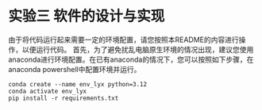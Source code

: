 # 实验三 软件的设计与实现
由于将代码运行起来需要一定的环境配置，请您按照本README的内容进行操作，以便运行代码。
首先，为了避免扰乱电脑原生环境的情况出现，建议您使用anaconda进行环境配置。在已有anaconda的情况下，您可以按照如下步骤，在anaconda powershell中配置环境并运行。
```
conda create --name env_lyx python=3.12
conda activate env_lyx
pip install -r requirements.txt
```

